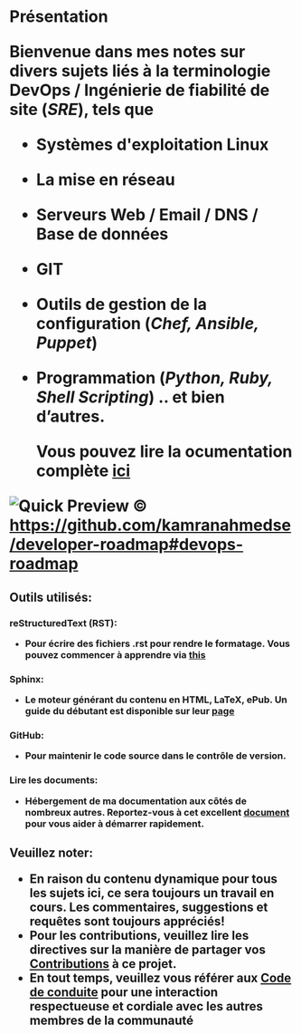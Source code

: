 <h1> Présentation </ h1>

Bienvenue dans mes notes sur divers sujets liés à la terminologie DevOps / Ingénierie de fiabilité de site (_SRE_), tels que

- Systèmes d'exploitation Linux

- La mise en réseau

- Serveurs Web / Email / DNS / Base de données

- GIT

- Outils de gestion de la configuration (_Chef, Ansible, Puppet_)

- Programmation (_Python, Ruby, Shell Scripting_) .. et bien d’autres.

  

  Vous pouvez lire la ocumentation complète **[ici](https://rebrand.ly/VH-notes-RTD)**



![Quick Preview](https://raw.githubusercontent.com/kamranahmedse/developer-roadmap/master/images/devops.png)
&copy; https://github.com/kamranahmedse/developer-roadmap#devops-roadmap



<h2> Outils utilisés: </ h2>
<h3> reStructuredText (RST): </ h3>

- Pour écrire des fichiers .rst pour rendre le formatage. Vous pouvez commencer à apprendre via **[this](https://thomas-cokelaer.info/tutorials/sphinx/rest_syntax.html)**

<h3> Sphinx: </ h3>

- Le moteur générant du contenu en HTML, LaTeX, ePub. Un guide du débutant est disponible sur leur **[page](http://www.sphinx-doc.org/en/master/index.html)**

<h3> GitHub: </ h3>

- Pour maintenir le code source dans le contrôle de version.

<h3> Lire les documents: </ h3>

- Hébergement de ma documentation aux côtés de nombreux autres. Reportez-vous à cet excellent **[document](http://docs.readthedocs.io/en/latest/getting_started.html)** pour vous aider à démarrer rapidement.




<h2> Veuillez noter: </ h2>

- En raison du contenu dynamique pour tous les sujets ici, ce sera toujours un travail en cours. Les commentaires, suggestions et requêtes sont toujours appréciés!
- Pour les contributions, veuillez lire les directives sur la manière de partager vos **[Contributions](contribuer.md)** à ce projet.
- En tout temps, veuillez vous référer aux **[Code de conduite](CODE_OF_CONDUCT.md)** pour une interaction respectueuse et cordiale avec les autres membres de la communauté